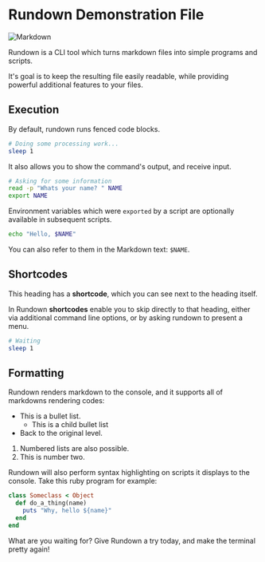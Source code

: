 # Rundown Demonstration File

![Markdown](https://www.markdownguide.org/assets/images/markdown-guide-og.jpg)

Rundown is a CLI tool which turns markdown files into simple programs and scripts.

It's goal is to keep the resulting file easily readable, while providing powerful additional features to your files.

## Execution

By default, rundown runs fenced code blocks.

``` bash reveal named
# Doing some processing work...
sleep 1
```

It also allows you to show the command's output, and receive input.

``` bash reveal named env stdout
# Asking for some information
read -p "Whats your name? " NAME
export NAME
```

Environment variables which were `exported` by a script are optionally available in subsequent scripts.

``` bash reveal stdout
echo "Hello, $NAME"
```

You can also refer to them in the Markdown text: <r sub-env>`$NAME`</r>.

## Shortcodes <r label=my-shortcode/>

This heading has a **shortcode**, which you can see next to the heading itself.

In Rundown **shortcodes** enable you to skip directly to that heading, either via additional command line options, or by asking rundown to present a menu.

``` bash named
# Waiting
sleep 1
```

## Formatting

Rundown renders markdown to the console, and it supports all of markdowns rendering codes:

* This is a bullet list.
  * This is a child bullet list
* Back to the original level.

1. Numbered lists are also possible.
2. This is number two.

Rundown will also perform syntax highlighting on scripts it displays to the console. Take this ruby program for example:

``` ruby norun reveal
class Someclass < Object
  def do_a_thing(name)
    puts "Why, hello ${name}"
  end
end
```

What are you waiting for? Give Rundown a try today, and make the terminal pretty again!